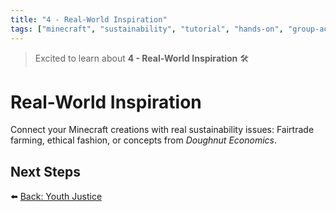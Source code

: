 ```yaml
---
title: "4 - Real-World Inspiration"
tags: ["minecraft", "sustainability", "tutorial", "hands-on", "group-activity"]
---
```


> Excited to learn about **4 - Real-World Inspiration** 🛠️
# Real-World Inspiration

Connect your Minecraft creations with real sustainability issues: Fairtrade farming, ethical fashion, or concepts from *Doughnut Economics*.

## Next Steps

⬅️ [Back: Youth Justice](/sustainability_lab/Day-6/02_youth_justice)
